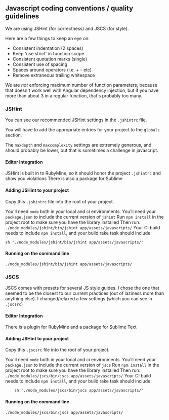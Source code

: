 ## Javascript coding conventions / quality guidelines 

We are using JSHint (for correctness) and JSCS (for style).

Here are a few things to keep an eye on:
- Consistent indentation (2 spaces)
- Keep 'use strict' in function scope
- Consistent quotation marks (single)
- Consistent use of spacing
- Spaces around operators (i.e. + - etc)
- Remove extraneous trailing whitespace

We are *not* enforcing maximum number of function parameters, because that doesn't work well with Angular dependency injection, but if you have more than about 3 in a regular function, that's probably too many.

### JSHint
You can see our recommended JSHint settings in the  `.jshintrc` file. 

You will have to add the appropriate entries for your project to the `globals` section.

The `maxdepth` and `maxcomplexity` settings are extremely generous, and should probably be lower, but that is sometimes a challenge in javascript.

#### Editor Integration
JSHint is built in to RubyMine, so it should honor the project `.jshintrc` and show you violations
There is also a package for Sublime

#### Adding JSHint to your project
Copy this `.jshintrc` file into the root of your project.

You'll need `node` both in your local and ci environments. You'll need your `package.json` to include the current version of `jshint`
Run `npm install` in the project root to make sure you have the library installed
Then run: `./node_modules/jshint/bin/jshint app/assets/javascripts/`
Your CI build needs to include `npm install`, and your build rake task should include:
```
sh './node_modules/jshint/bin/jshint app/assets/javascripts/'
```

#### Running on the command line
`./node_modules/jshint/bin/jshint app/assets/javascripts/`

### JSCS
JSCS comes with presets for several JS style guides. I chose the one that seemed to be the closest to our current practices (out of laziness more than anything else).
I changed/relaxed a few settings (which you can see in `.jscsrc`)

#### Editor Integration
There is a plugin for RubyMine and a package for Sublime Text

#### Adding JSHint to your project
Copy this `.jscsrc` file into the root of your project.

You'll need `node` both in your local and ci environments. You'll need your `package.json` to include the current version of `jscs`
Run `npm install` in the project root to make sure you have the library installed
Then run: `./node_modules/jscs/bin/jscs app/assets/javascripts/`
Your CI build needs to include `npm install`, and your build rake task should include:
```
    sh './node_modules/jscs/bin/jscs app/assets/javascripts/'
```

#### Running on the command line
`./node_modules/jscs/bin/jscs app/assets/javascripts/`
